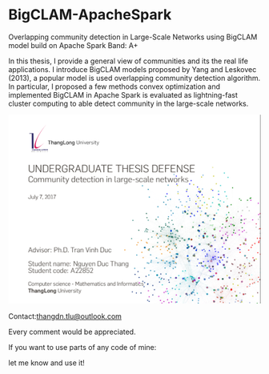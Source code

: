 # BigCLAM-ApacheSpark
Overlapping community detection in Large-Scale Networks using BigCLAM model build on Apache Spark
Band: A+

In this thesis, I provide a general view of communities and its the real life applications. I introduce BigCLAM models proposed by Yang and Leskovec (2013), a popular model is used overlapping community detection algorithm. In particular, I proposed a few methods convex optimization and implemented BigCLAM in Apache Spark is evaluated as lightning-fast cluster computing to able detect community in the large-scale networks.

![Figure 1-1](img.png)

Contact:thangdn.tlu@outlook.com

Every comment would be appreciated.

If you want to use parts of any code of mine:

let me know and use it!
